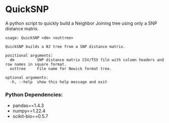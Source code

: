 # QuickSNP
A python script to quickly build a Neighbor Joining tree using only a SNP distance matrix.

```
usage: QuickSNP <dm> <outtree>

QuickSNP builds a NJ tree from a SNP distance matrix.

positional arguments:
  dm          SNP distance matrix CSV/TSV file with column headers and row names in square format.
  outtree     File name for Newick format tree.

optional arguments:
  -h, --help  show this help message and exit
```

### Python Dependencies:
- pandas==1.4.3 
- numpy==1.22.4
- scikit-bio==0.5.7
